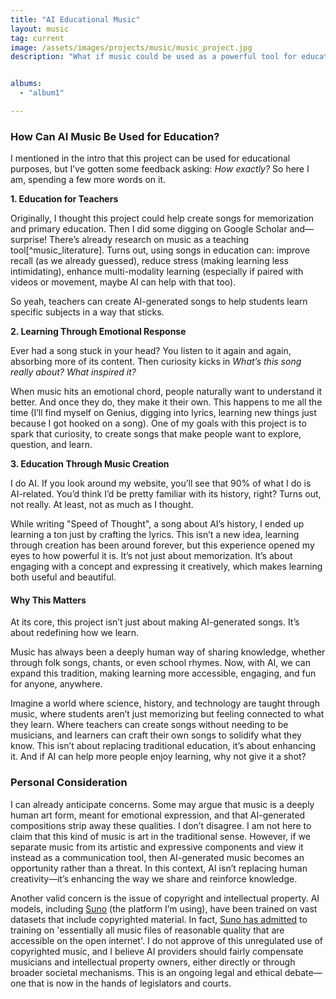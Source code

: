 ```yaml
---
title: "AI Educational Music"
layout: music
tag: current
image: /assets/images/projects/music/music_project.jpg
description: "What if music could be used as a powerful tool for education?<br>In many ways, this is already happening (think of the ABC song), which has helped generations of children learn the alphabet. However, creating music takes time, effort, and skill, which makes it difficult to apply this approach to a wide range of concepts.<br><br>With the advent of AI-generated music, though, things are changing. <strong>This project explores the use of AI-driven songs as an educational tool</strong>. It combines my passion for music (mostly as a listener, though I play some drums), my interest in AI, and my dedication to education in an attempt to create something that benefits people.<br>Enjoy the music below! If you're interested in learning more about the project's purpose and potential impact, you can find my considerations further down."


albums:
  - "album1"

---
```


### How Can AI Music Be Used for Education?
I mentioned in the intro that this project can be used for educational purposes, but I’ve gotten some feedback asking: *How exactly?* So here I am, spending a few more words on it.

**1. Education for Teachers**

Originally, I thought this project could help create songs for memorization and primary education. Then I did some digging on Google Scholar and—surprise! There’s already research on music as a teaching tool[^music_literature]. Turns out, using songs in education can: improve recall (as we already guessed), reduce stress (making learning less intimidating), enhance multi-modality learning (especially if paired with videos or movement, maybe AI can help with that too).

So yeah, teachers can create AI-generated songs to help students learn specific subjects in a way that sticks.

**2. Learning Through Emotional Response**

Ever had a song stuck in your head? You listen to it again and again, absorbing more of its content. Then curiosity kicks in
*What’s this song really about? What inspired it?*

When music hits an emotional chord, people naturally want to understand it better. And once they do, they make it their own. This happens to me all the time (I’ll find myself on Genius, digging into lyrics, learning new things just because I got hooked on a song).
One of my goals with this project is to spark that curiosity, to create songs that make people want to explore, question, and learn.

**3. Education Through Music Creation**

I do AI. If you look around my website, you’ll see that 90% of what I do is AI-related. You’d think I’d be pretty familiar with its history, right?
Turns out, not really. At least, not as much as I thought.

While writing "Speed of Thought", a song about AI’s history, I ended up learning a ton just by crafting the lyrics.
This isn’t a new idea, learning through creation has been around forever, but this experience opened my eyes to how powerful it is. It’s not just about memorization. It’s about engaging with a concept and expressing it creatively, which makes learning both useful and beautiful.



#### Why This Matters
At its core, this project isn’t just about making AI-generated songs. It’s about redefining how we learn.

Music has always been a deeply human way of sharing knowledge, whether through folk songs, chants, or even school rhymes. Now, with AI, we can expand this tradition, making learning more accessible, engaging, and fun for anyone, anywhere.

Imagine a world where science, history, and technology are taught through music, where students aren’t just memorizing but feeling connected to what they learn. Where teachers can create songs without needing to be musicians, and learners can craft their own songs to solidify what they know.
This isn’t about replacing traditional education, it’s about enhancing it. And if AI can help more people enjoy learning, why not give it a shot? 



### Personal Consideration
I can already anticipate concerns. Some may argue that music is a deeply human art form, meant for emotional expression, and that AI-generated compositions strip away these qualities. I don’t disagree. I am not here to claim that this kind of music is art in the traditional sense. However, if we separate music from its artistic and expressive components and view it instead as a communication tool, then AI-generated music becomes an opportunity rather than a threat. In this context, AI isn’t replacing human creativity—it’s enhancing the way we share and reinforce knowledge.

Another valid concern is the issue of copyright and intellectual property. AI models, including [Suno](https://suno.com/) (the platform I’m using), have been trained on vast datasets that include copyrighted material. In fact, [Suno has admitted](https://www.404media.co/ai-music-generator-suno-admits-it-was-trained-on-essentially-all-music-files-on-the-internet/#:~:text=The%20AI%20music%20generator%20company,tens%20of%20millions%20of%20recordings.%E2%80%9D) to training on 'essentially all music files of reasonable quality that are accessible on the open internet'. I do not approve of this unregulated use of copyrighted music, and I believe AI providers should fairly compensate musicians and intellectual property owners, either directly or through broader societal mechanisms. This is an ongoing legal and ethical debate—one that is now in the hands of legislators and courts.

